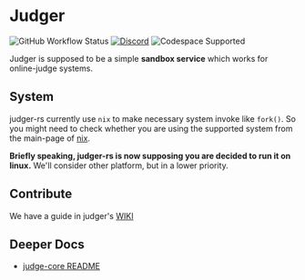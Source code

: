 # Judger

![GitHub Workflow Status](https://img.shields.io/github/actions/workflow/status/OJ-lab/judger/rust-check.yml?logo=github&label=Tests)
[![Discord](https://img.shields.io/discord/916955582181822486?label=Discord&color=blue&logo=discord&logoColor=white)](https://discord.gg/vh8NCgdp8J)
![Codespace Supported](https://img.shields.io/badge/Codespace_Supported-000000?style=flat&logo=github)

Judger is supposed to be a simple **sandbox service** which works for online-judge systems.

## System

judger-rs currently use `nix` to make necessary system invoke like `fork()`. 
So you might need to check whether you are using the supported system from the main-page of [nix](https://github.com/nix-rust/nix).

**Briefly speaking, judger-rs is now supposing you are decided to run it on linux.**
We'll consider other platform, but in a lower priority.

## Contribute

We have a guide in judger's [WIKI](https://github.com/OJ-lab/judger/wiki/Contribution-Guide)

## Deeper Docs

- [judge-core README](judge-core/README.md)
